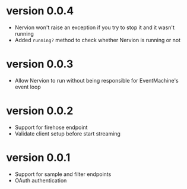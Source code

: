 # version 0.0.4

- Nervion won't raise an exception if you try to stop it and it wasn't running
- Added `running?` method to check whether Nervion is running or not

# version 0.0.3

- Allow Nervion to run without being responsible for EventMachine's event loop

# version 0.0.2

- Support for firehose endpoint
- Validate client setup before start streaming

# version 0.0.1

- Support for sample and filter endpoints
- OAuth authentication
